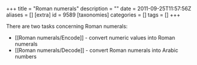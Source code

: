 +++
title = "Roman numerals"
description = ""
date = 2011-09-25T11:57:56Z
aliases = []
[extra]
id = 9589
[taxonomies]
categories = []
tags = []
+++

There are two tasks concerning Roman numerals:
* [[Roman numerals/Encode]] - convert numeric values into Roman numerals
* [[Roman numerals/Decode]] - convert Roman numerals into Arabic numbers
